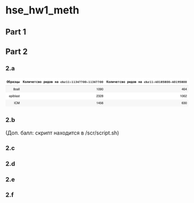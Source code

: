 # hse_hw1_meth
## Part 1

## Part 2
### 2.a
![alt](./screenshots/task2a.png)
### 2.b

(Доп. балл: скрипт находится в /scr/script.sh)

### 2.c

### 2.d

### 2.e

### 2.f
